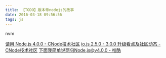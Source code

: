 ```yaml
---
title: 【TODO】版本帝nodejs的故事
date: 2016-03-18 09:56:56
tags: js
---
```



nvm

[请用 Node.js 4.0.0 - CNode技术社区](https://cnodejs.org/topic/55efcc524b70f72113ff4f3b)
[io.js 2.5.0 - 3.0.0 升级看点及社区动态 - CNode技术社区](https://cnodejs.org/topic/55c1fb135965fe2c74f477f8)
[下面我简单说两句Node.js@v4.0.0 - 推酷](http://www.tuicool.com/articles/YJvaimq)